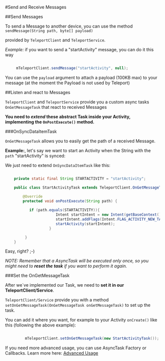 #Send and Receive Messages

##Send Messages

To send a Message to another device, you can use the method `sendMessage(String path, byte[] payload)` 

provided by `TeleportClient` and `TeleportService`.


*Example:* if you want to send a "startActivity" message, you can do it this way

 ``` java
 
      mTeleportClient.sendMessage("startActivity", null);
 ```

You can use the `payload` argument to attach a payload (100KB max) to your message (at the moment the Payload is not used by Teleport)

##Listen and react to Messages 

`TeleportClient` and `TeleportService` provide you a custom async tasks `OnGetMessageTask` that react  to received Messages

**You need to *extend* these abstract Task inside your Activity, implementing the `OnPostExecute()` method.**


###OnSyncDataItemTask

`OnGetMessageTask` allows you to easily get the path of a received Message.
 
**Example:**, let's say we want to start an Activity when the String with the `path` "startActivity" is synced: 

We just need to extend `OnSyncDataItemTask` like this:

``` java

    private static final String STARTACTIVITY = "startActivity";

    public class StartActivityTask extends TeleportClient.OnGetMessageTask {

        @Override
        protected void onPostExecute(String path) {
            
           if (path.equals(STARTACTIVITY)){           
                       Intent startIntent = new Intent(getBaseContext(), WearActivity.class);
                       startIntent.addFlags(Intent.FLAG_ACTIVITY_NEW_TASK);
                       startActivity(startIntent);
                    }

         }
    }
```

Easy, right? ;-)

*NOTE: Remember that a AsyncTask will be executed only once, so you might need to **reset the task** if you want to perform it again.*

###Set the OnGetMessageTask

After we`ve implemented our Task, we need to **set it in our TeleportClient/Service**.

`TeleportClient/Service` provide you with a method `setOnGetMessageTask(OnGetMessageTask onGetMessageTask)` to set up the task.

You can add it where you want, for example to your Activity `onCreate()` like this (following the above example):

``` java

         mTeleportClient.setOnGetMessageTask(new StartActivityTask());
```

If you need more advanced usage, you can use AsyncTask Factory or Callbacks. Learn more here: [Advanced Usage](/doc/ADVANCEDUSAGE.md)